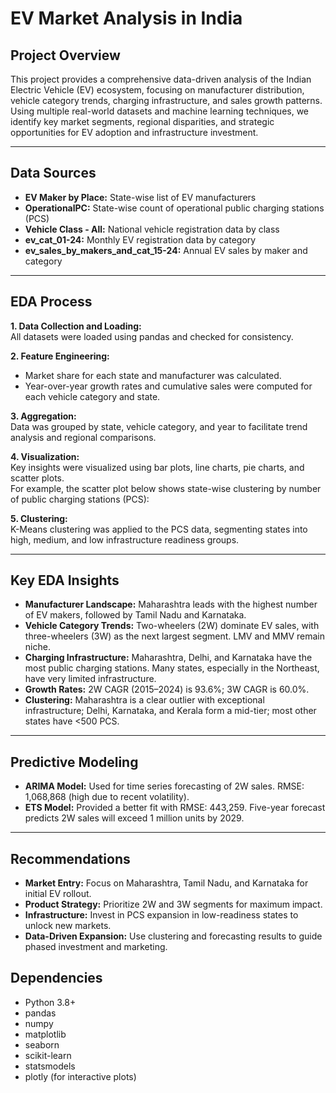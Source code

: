# EV Market Analysis in India

## Project Overview

This project provides a comprehensive data-driven analysis of the Indian Electric Vehicle (EV) ecosystem, focusing on manufacturer distribution, vehicle category trends, charging infrastructure, and sales growth patterns. Using multiple real-world datasets and machine learning techniques, we identify key market segments, regional disparities, and strategic opportunities for EV adoption and infrastructure investment.

---

## Data Sources

- **EV Maker by Place:** State-wise list of EV manufacturers
- **OperationalPC:** State-wise count of operational public charging stations (PCS)
- **Vehicle Class - All:** National vehicle registration data by class
- **ev_cat_01-24:** Monthly EV registration data by category
- **ev_sales_by_makers_and_cat_15-24:** Annual EV sales by maker and category

---

## EDA Process

**1. Data Collection and Loading:**  
All datasets were loaded using pandas and checked for consistency.

**2. Feature Engineering:**  
- Market share for each state and manufacturer was calculated.
- Year-over-year growth rates and cumulative sales were computed for each vehicle category and state.

**3. Aggregation:**  
Data was grouped by state, vehicle category, and year to facilitate trend analysis and regional comparisons.

**4. Visualization:**  
Key insights were visualized using bar plots, line charts, pie charts, and scatter plots.  
For example, the scatter plot below shows state-wise clustering by number of public charging stations (PCS):

**5. Clustering:**  
K-Means clustering was applied to the PCS data, segmenting states into high, medium, and low infrastructure readiness groups.

---

## Key EDA Insights

- **Manufacturer Landscape:** Maharashtra leads with the highest number of EV makers, followed by Tamil Nadu and Karnataka.
- **Vehicle Category Trends:** Two-wheelers (2W) dominate EV sales, with three-wheelers (3W) as the next largest segment. LMV and MMV remain niche.
- **Charging Infrastructure:** Maharashtra, Delhi, and Karnataka have the most public charging stations. Many states, especially in the Northeast, have very limited infrastructure.
- **Growth Rates:** 2W CAGR (2015–2024) is 93.6%; 3W CAGR is 60.0%.
- **Clustering:** Maharashtra is a clear outlier with exceptional infrastructure; Delhi, Karnataka, and Kerala form a mid-tier; most other states have <500 PCS.

---

## Predictive Modeling

- **ARIMA Model:** Used for time series forecasting of 2W sales. RMSE: 1,068,868 (high due to recent volatility).
- **ETS Model:** Provided a better fit with RMSE: 443,259. Five-year forecast predicts 2W sales will exceed 1 million units by 2029.

---

## Recommendations

- **Market Entry:** Focus on Maharashtra, Tamil Nadu, and Karnataka for initial EV rollout.
- **Product Strategy:** Prioritize 2W and 3W segments for maximum impact.
- **Infrastructure:** Invest in PCS expansion in low-readiness states to unlock new markets.
- **Data-Driven Expansion:** Use clustering and forecasting results to guide phased investment and marketing.

## Dependencies

- Python 3.8+
- pandas
- numpy
- matplotlib
- seaborn
- scikit-learn
- statsmodels
- plotly (for interactive plots)
